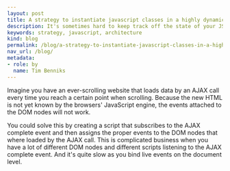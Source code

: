 ```yaml
---
layout: post
title: A strategy to instantiate javascript classes in a highly dynamic website
description: It's sometimes hard to keep track off the state of your JS instances in a dynamic website. This is a way to make that easier.
keywords: strategy, javascript, architecture
kind: blog
permalink: /blog/a-strategy-to-instantiate-javascript-classes-in-a-highly-dynamic-website
nav_url: /blog/
metadata: 
- role: by
  name: Tim Benniks
---
```


Imagine you have an ever-scrolling website that loads data by an AJAX call every time you reach a certain point when scrolling.
Because the new HTML is not yet known by the browsers' JavaScript engine, the events attached to the DOM nodes will not work.

You could solve this by creating a script that subscribes to the AJAX complete event and then assigns 
the proper events to the DOM nodes that where loaded by the AJAX call. 
This is complicated business when you have a lot of different DOM nodes and different scripts listening to the AJAX complete event. 
And it's quite slow as you bind live events on the document level.